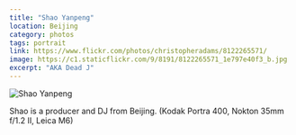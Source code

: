 ```yaml
---
title: "Shao Yanpeng"
location: Beijing
category: photos
tags: portrait
link: https://www.flickr.com/photos/christopheradams/8122265571/
image: https://c1.staticflickr.com/9/8191/8122265571_1e797e40f3_b.jpg
excerpt: "AKA Dead J"
---
```


![Shao Yanpeng](https://c1.staticflickr.com/9/8191/8122265571_1e797e40f3_b.jpg)

Shao is a producer and DJ from Beijing. (Kodak Portra 400, Nokton
35mm f/1.2 II, Leica M6)
